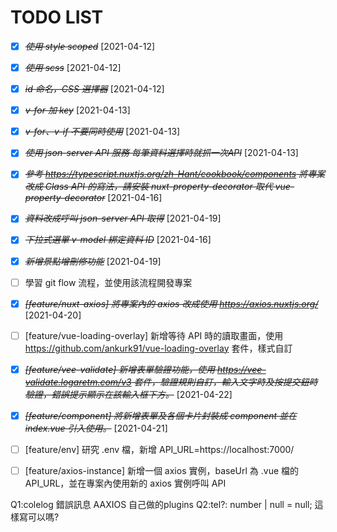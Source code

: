# TODO LIST

- [X] ~~*使用 style scoped*~~ [2021-04-12]

- [X] ~~*使用 scss*~~ [2021-04-12]

- [X] ~~*id 命名，CSS 選擇器*~~ [2021-04-12]

- [X] ~~*v-for 加 key*~~ [2021-04-13]

- [X] ~~*v-for、v-if 不要同時使用*~~ [2021-04-13]

- [X] ~~*使用 json-server API 服務 每筆資料選擇時就抓一次API*~~ [2021-04-13]

- [X] ~~*參考 https://typescript.nuxtjs.org/zh-Hant/cookbook/components 將專案改成 Class API 的寫法，請安裝 nuxt-property-decorator 取代 vue-property-decorator*~~ [2021-04-16]

- [X] ~~*資料改成呼叫 json-server API 取得*~~ [2021-04-19]

- [X] ~~*下拉式選單 v-model 綁定資料 ID*~~ [2021-04-16]


- [X] ~~*新增景點增刪修功能*~~ [2021-04-19]

- [ ] 學習 git flow 流程，並使用該流程開發專案


- [X] ~~*[feature/nuxt-axios] 將專案內的 axios 改成使用 https://axios.nuxtjs.org/*~~ [2021-04-20]

- [ ] [feature/vue-loading-overlay] 新增等待 API 時的讀取畫面，使用 https://github.com/ankurk91/vue-loading-overlay 套件，樣式自訂

- [X] ~~*[feature/vee-validate] 新增表單驗證功能，使用 https://vee-validate.logaretm.com/v3 套件，驗證規則自訂，輸入文字時及按提交鈕時驗證，錯誤提示顯示在該輸入框下方。*~~ [2021-04-22]

- [X] ~~*[feature/component] 將新增表單及各個卡片封裝成 component 並在 index.vue 引入使用。*~~ [2021-04-21]

- [ ] [feature/env] 研究 .env 檔，新增 API_URL=https://localhost:7000/

- [ ] [feature/axios-instance] 新增一個 axios 實例，baseUrl 為 .vue 檔的 API_URL，並在專案內使用新的 axios 實例呼叫 API




Q1:colelog 錯誤訊息 AAXIOS 自己做的plugins
Q2:tel?: number | null = null; 這樣寫可以嗎?

